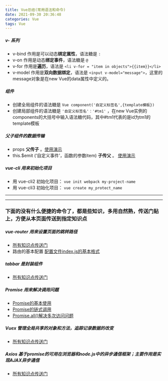 ```yaml
---
title: Vue总结(常用语法和命令)
date: 2021-09-30 20:36:48
categories: Vue
tags: Vue
---
```


##### v- 系列
* v-bind 作用是可以动态**绑定属性**，语法糖是 `:`
* v-on 作用是动态**绑定事件**，语法糖是 `@`
* v-for 作用是**遍历**，语法是 `<li v-for = "item in objects">{{item}}</li>`
* v-model 作用是**双向数据绑定**，语法是 `<input v-model="message">`，这里的message对象是在new Vue的data属性中定义的。

##### 组件
* 创建全局组件的语法糖是 `Vue component('自定义标签名',{template模板})`
* 创建局部组件的语法糖是 `'自定义标签名'：'#tm1'` ，在new Vue实例的components的大括号中输入语法糖代码，其中#tm1代表的是id为tm1的template模板

##### 父子组件的数据传输
* props **父传子** 。[使用演示](https://api2.mubu.com/v3/document_image/0b1ae913-b190-4b14-8fc6-1dbbfe164f93-11752736.jpg)
* this.$emit (‘自定义事件’，函数的参数item) **子传父** 。 [使用演示](https://api2.mubu.com/v3/document_image/3bae8786-0153-4ee1-acc2-88aa22742f7e-11752736.jpg)

##### vue-cli 用来初始化项目
* 用 vue-cli2 初始化项目： `vue init webpack my-project-name`
* 用 vue-cli3 初始化项目： `vue create my_protect_name`

- - - 
- - -

### 下面的没有什么便捷的命令了，都是些知识，多用自然熟，传送门贴上，方便从本页面传送到指定知识点

##### vue-router 用来设置页面的跳转路径
* [所有知识点传送门](https://devinlin000.github.io/2021/09/29/VUE/vue-router/)
* 路由的基本配置 [配置文件index.js的基本格式](https://api2.mubu.com/v3/document_image/49ad03d2-50bd-4d09-9d07-3c758be70cba-11752736.jpg)

##### tabbar 是封装组件
* [所有知识点传送门](http://localhost:4000/2021/09/29/VUE/tabbar/)

##### Promise 用来解决调用问题
* [Promise的基本使用](https://api2.mubu.com/v3/document_image/fd1a8d9d-d728-4489-802b-dbe11c9b6faf-11752736.jpg)
* [Promise的链式调用](https://api2.mubu.com/v3/document_image/e6f99fc8-5047-444b-b48e-13e3d7f38718-11752736.jpg)
* [Promise.all()解决多次访问问题](https://api2.mubu.com/v3/document_image/f227f440-82be-43d2-95f7-95e3194ee907-11752736.jpg)

##### Vuex 管理全局共享的对象和方法，追踪记录数据的改变
* [所有知识点传送门](https://devinlin000.github.io/2021/09/29/VUE/Vuex/)

##### Axios 基于promise的可用在浏览器和node.js中的异步通信框架；主要作用是实现AJAX异步通信
* [所有知识点传送门](https://devinlin000.github.io/2021/09/29/VUE/axios/)